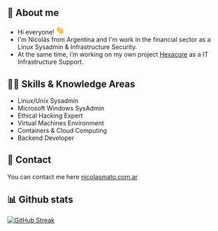 ## 👾 About me 

* Hi everyone! <img src="hi.gif" width="20px">
* I'm Nicolás from Argentina and I'm work in the financial sector as a Linux Sysadmin & Infrastructure Security.
* At the same time, i’m working on my own project [Hexacore](https://www.hexacore.com.ar) as a IT Infrastructure Support.

## 🥷🏼 Skills & Knowledge Areas 

* Linux/Unix Sysadmin
* Microsoft Windows SysAdmin
* Ethical Hacking Expert
* Virtual Machines Environment
* Containers & Cloud Computing
* Backend Developer

## 📩 Contact 

You can contact me here [nicolasmato.com.ar](https://www.nicolasmato.com.ar) 

## 📊 Github stats

[![GitHub Streak](https://github-readme-streak-stats.herokuapp.com?user=nmatossh&theme=transparent&hide_border=true&card_width=600&card_height=220)](https://github.com/nmatossh)


